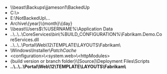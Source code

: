 
- \\\\beast\Backups\jjameson1\BackedUp
- C:\\&gt;
- E:\NotBackedUp\\...
- Archive\\{year}\\{month}\\{day}
- \\\\beast\Users$\\%USERNAME%\Application Data
- ..\\..\\..\CoreServices\bin\\%BUILD\_CONFIGURATION%\Fabrikam.Demo.CoreServices.dll
- ..\\..\\..\Portal\Web\12\TEMPLATE\LAYOUTS\Fabrikam\
- \Windows\Installer\\$PatchCache$
- &lt;configuration&gt;\\&lt;system.web&gt;\\&lt;httpModules&gt;
- {build version or branch folder}\\[Source]\Deployment Files\Scripts
- **..\\..\\..\Portal\Web\12\TEMPLATE\LAYOUTS\Fabrikam\\**
